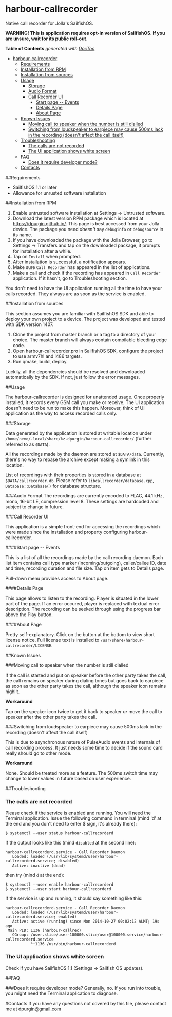 harbour-callrecorder
====================

Native call recorder for Jolla's SailfishOS.

**WARNING! This is application requires opt-in version of SailfishOS. If you are unsure, wait for its public roll-out.**

**Table of Contents**  *generated with [DocToc](http://doctoc.herokuapp.com/)*

- [harbour-callrecorder](#user-content-harbour-callrecorder)
	- [Requirements](#user-content-requirements)
	- [Installation from RPM](#user-content-installation-from-rpm)
	- [Installation from sources](#user-content-installation-from-sources)
	- [Usage](#user-content-usage)
		- [Storage](#user-content-storage)
		- [Audio Format](#user-content-audio-format)
		- [Call Recorder UI](#user-content-call-recorder-ui)
			- [Start page -- Events](#user-content-start-page----events)
			- [Details Page](#user-content-details-page)
			- [About Page](#user-content-about-page)
	- [Known Issues](#user-content-known-issues)
		- [Moving call to speaker when the number is still dialled](#user-content-moving-call-to-speaker-when-the-number-is-still-dialled)
		- [Switching from loudspeaker to earpiece may cause 500ms lack in the recording (doesn't affect the call itself)](#user-content-switching-from-loudspeaker-to-earpiece-may-cause-500ms-lack-in-the-recording-doesnt-affect-the-call-itself)
	- [Troubleshooting](#user-content-troubleshooting)
		- [The calls are not recorded](#user-content-the-calls-are-not-recorded)
		- [The UI application shows white screen](#user-content-the-ui-application-shows-white-screen)
	- [FAQ](#user-content-faq)
		- [Does it require developer mode?](#user-content-does-it-require-developer-mode)
	- [Contacts](#user-content-contacts)

##Requirements

* SailfishOS 1.1 or later
* Allowance for unrusted software installation

##Installation from RPM

1. Enable untrusted software installation at Settings -> Untrusted software.
2. Download the latest version RPM package which is located at https://dpurgin.github.io/. This page is best accessed from your Jolla device. The package you need *doesn't* say `debuginfo` or `debugsource` in its name.
3. If you have downloaded the package with the Jolla Browser, go to Settings -> Transfers and tap on the downloaded package, it prompts for installation after a while.
4. Tap on `Install` when prompted.
5. After installation is successful, a notification appears.
6. Make sure `Call Recorder` has appeared in the list of applications.
7. Make a call and check if the recording has appeared in `Call Recorder` application. If it hasn't, go to Troubleshooting section.

You don't need to have the UI application running all the time to have your calls recorded. They always are as soon as the service is enabled. 

##Installation from sources

This section assumes you are familiar with SailfishOS SDK and able to deploy your own project to a device. The project was developed and tested with SDK version 1407.

1. Clone the project from master branch or a tag to a directory of your choice. The master branch will always contain compilable bleeding edge code.
2. Open harbour-callrecorder.pro in SailfishOS SDK, configure the project to use armv7hl and i486 targets.
3. Run qmake, build, deploy. 

Luckily, all the dependencies should be resolved and downloaded automatically by the SDK. If not, just follow the error messages.

##Usage

The harbour-callrecorder is designed for unattended usage. Once properly installed, it records every GSM call you make or receive. The UI application doesn't need to be run to make this happen. Moreover, think of UI application as the way to access recorded calls only.

###Storage

Data generated by the application is stored at writable location under `/home/nemo/.local/share/kz.dpurgin/harbour-callrecorder/` (further referred to as `$DATA`).

All the recordings made by the daemon are stored at `$DATA/data`. Currently, there's no way to rebase the archive except making a symlink in this location. 

List of recordings with their properties is stored in a database at `$DATA/callrecorder.db`. Please refer to `libcallrecorder/database.cpp`, `Database::Database()` for database structure.

###Audio Format
The recordings are currently encoded to FLAC, 44.1 kHz, mono, 16-bit LE, compression level 8. These settings are hardcoded and subject to change in future. 

###Call Recorder UI

This application is a simple front-end for accessing the recordings which were made since the installation and property configuring harbour-callrecorder.

####Start page -- Events

This is a list of all the recordings made by the call recording daemon. Each list item contains call type marker (incoming/outgoing), caller/callee ID, date and time, recording duration and file size. Tap on item gets to Details page. 

Pull-down menu provides access to About page.

####Details Page

This page allows to listen to the recording. Player is situated in the lower part of the page. If an error occured, player is replaced with textual error description. The recording can be seeked through using the progress bar above the Play button.

####About Page

Pretty self-explanatory. Click on the button at the bottom to view short license notice. Full license text is installed to `/usr/share/harbour-callrecorder/LICENSE`.

##Known Issues

###Moving call to speaker when the number is still dialled

If the call is started and put on speaker before the other party takes the call, the call remains on speaker during dialing tones but goes back to earpiece as soon as the other party takes the call, although the speaker icon remains highlit. 

**Workaround**

Tap on the speaker icon twice to get it back to speaker *or* move the call to speaker after the other party takes the call.

###Switching from loudspeaker to earpiece may cause 500ms lack in the recording (doesn't affect the call itself)

This is due to asynchronous nature of PulseAudio events and internals of call recording process. It just needs some time to decide if the sound card really should go to other mode.

**Workaround**

None. Should be treated more as a feature. The 500ms switch time may change to lower values in future based on user experience.

##Troubleshooting

### The calls are not recorded

Please check if the service is enabled and running. You will need the Terminal application. Issue the following command in terminal (mind 'd' at the end and you don't need to enter $ sign, it's already there):

```
$ systemctl --user status harbour-callrecorderd
```

If the output looks like this (mind `disabled` at the second line):

```
harbour-callrecorderd.service - Call Recorder Daemon
   Loaded: loaded (/usr/lib/systemd/user/harbour-callrecorderd.service; disabled)
   Active: inactive (dead)
```

then try (mind `d` at the end):

```
$ systemctl --user enable harbour-callrecorderd
$ systemctl --user start harbour-callrecorderd
```

If the service is up and running, it should say something like this:

```
harbour-callrecorderd.service - Call Recorder Daemon
   Loaded: loaded (/usr/lib/systemd/user/harbour-callrecorderd.service; enabled)
   Active: active (running) since Mon 2014-10-27 00:02:12 ALMT; 19s ago
 Main PID: 1136 (harbour-callrec)
   CGroup: /user.slice/user-100000.slice/user@100000.service/harbour-callrecorderd.service
           └─1136 /usr/bin/harbour-callrecorderd
```

### The UI application shows white screen

Check if you have SailfishOS 1.1 (Settings -> Sailfish OS updates).

##FAQ

###Does it require developer mode?
Generally, no. If you run into trouble, you might need the Terminal application to diagnose. 

#Contacts
If you have any questions not covered by this file, please contact me at <dpurgin@gmail.com>
